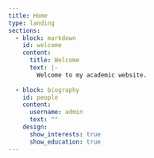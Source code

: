 ```yaml
---
title: Home
type: landing
sections:
  - block: markdown
    id: welcome
    content:
      title: Welcome
      text: |-
        Welcome to my academic website.
  
  - block: biography
    id: people
    content:
      username: admin
      text: ""
    design:
      show_interests: true
      show_education: true
---
```

